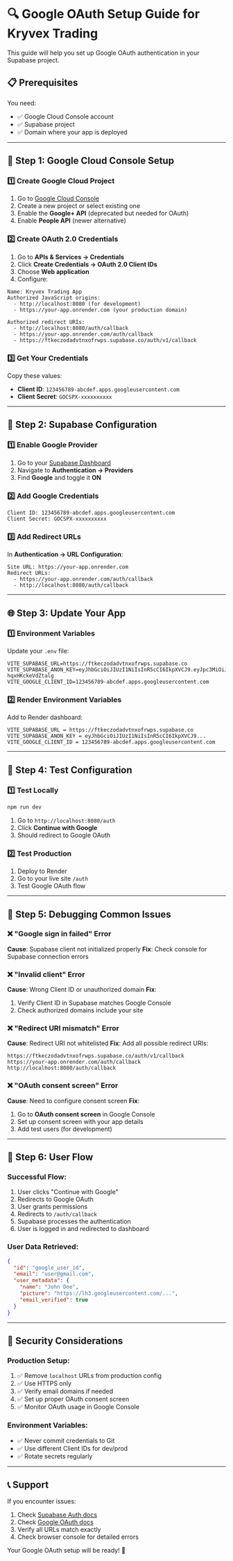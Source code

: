 # 🔍 Google OAuth Setup Guide for Kryvex Trading

This guide will help you set up Google OAuth authentication in your Supabase project.

## 📋 Prerequisites

You need:
- ✅ Google Cloud Console account
- ✅ Supabase project
- ✅ Domain where your app is deployed

---

## 🚀 Step 1: Google Cloud Console Setup

### **1️⃣ Create Google Cloud Project**
1. Go to [Google Cloud Console](https://console.cloud.google.com/)
2. Create a new project or select existing one
3. Enable the **Google+ API** (deprecated but needed for OAuth)
4. Enable **People API** (newer alternative)

### **2️⃣ Create OAuth 2.0 Credentials**
1. Go to **APIs & Services → Credentials**
2. Click **Create Credentials → OAuth 2.0 Client IDs**
3. Choose **Web application**
4. Configure:

```
Name: Kryvex Trading App
Authorized JavaScript origins:
  - http://localhost:8080 (for development)
  - https://your-app.onrender.com (your production domain)

Authorized redirect URIs:
  - http://localhost:8080/auth/callback
  - https://your-app.onrender.com/auth/callback
  - https://ftkeczodadvtnxofrwps.supabase.co/auth/v1/callback
```

### **3️⃣ Get Your Credentials**
Copy these values:
- **Client ID**: `123456789-abcdef.apps.googleusercontent.com`
- **Client Secret**: `GOCSPX-xxxxxxxxxx`

---

## 🔧 Step 2: Supabase Configuration

### **1️⃣ Enable Google Provider**
1. Go to your [Supabase Dashboard](https://supabase.com/dashboard)
2. Navigate to **Authentication → Providers**
3. Find **Google** and toggle it **ON**

### **2️⃣ Add Google Credentials**
```
Client ID: 123456789-abcdef.apps.googleusercontent.com
Client Secret: GOCSPX-xxxxxxxxxx
```

### **3️⃣ Add Redirect URLs**
In **Authentication → URL Configuration**:
```
Site URL: https://your-app.onrender.com
Redirect URLs:
  - https://your-app.onrender.com/auth/callback
  - http://localhost:8080/auth/callback
```

---

## 🌐 Step 3: Update Your App

### **1️⃣ Environment Variables**
Update your `.env` file:
```env
VITE_SUPABASE_URL=https://ftkeczodadvtnxofrwps.supabase.co
VITE_SUPABASE_ANON_KEY=eyJhbGciOiJIUzI1NiIsInR5cCI6IkpXVCJ9.eyJpc3MiOiJzdXBhYmFzZSIsInJlZiI6ImZ0a2Vjem9kYWR2dG54b2Zyd3BzIiwicm9sZSI6ImFub24iLCJpYXQiOjE3NTM4NjM5NTQsImV4cCI6MjA2OTQzOTk1NH0.rW4WIL5gGjvYIRhjTgbfGbPdF1E-hqxHKckeVdZtalg
VITE_GOOGLE_CLIENT_ID=123456789-abcdef.apps.googleusercontent.com
```

### **2️⃣ Render Environment Variables**
Add to Render dashboard:
```
VITE_SUPABASE_URL = https://ftkeczodadvtnxofrwps.supabase.co
VITE_SUPABASE_ANON_KEY = eyJhbGciOiJIUzI1NiIsInR5cCI6IkpXVCJ9...
VITE_GOOGLE_CLIENT_ID = 123456789-abcdef.apps.googleusercontent.com
```

---

## 🧪 Step 4: Test Configuration

### **1️⃣ Test Locally**
```bash
npm run dev
```
1. Go to `http://localhost:8080/auth`
2. Click **Continue with Google**
3. Should redirect to Google OAuth

### **2️⃣ Test Production**
1. Deploy to Render
2. Go to your live site `/auth`
3. Test Google OAuth flow

---

## 🔧 Step 5: Debugging Common Issues

### **❌ "Google sign in failed" Error**
**Cause**: Supabase client not initialized properly
**Fix**: Check console for Supabase connection errors

### **❌ "Invalid client" Error**
**Cause**: Wrong Client ID or unauthorized domain
**Fix**: 
1. Verify Client ID in Supabase matches Google Console
2. Check authorized domains include your site

### **❌ "Redirect URI mismatch" Error**
**Cause**: Redirect URI not whitelisted
**Fix**: Add all possible redirect URIs:
```
https://ftkeczodadvtnxofrwps.supabase.co/auth/v1/callback
https://your-app.onrender.com/auth/callback
http://localhost:8080/auth/callback
```

### **❌ "OAuth consent screen" Error**
**Cause**: Need to configure consent screen
**Fix**: 
1. Go to **OAuth consent screen** in Google Console
2. Set up consent screen with your app details
3. Add test users (for development)

---

## 📱 Step 6: User Flow

### **Successful Flow:**
1. User clicks "Continue with Google"
2. Redirects to Google OAuth
3. User grants permissions
4. Redirects to `/auth/callback`
5. Supabase processes the authentication
6. User is logged in and redirected to dashboard

### **User Data Retrieved:**
```json
{
  "id": "google_user_id",
  "email": "user@gmail.com",
  "user_metadata": {
    "name": "John Doe",
    "picture": "https://lh3.googleusercontent.com/...",
    "email_verified": true
  }
}
```

---

## 🔐 Security Considerations

### **Production Setup:**
1. ✅ Remove `localhost` URLs from production config
2. ✅ Use HTTPS only
3. ✅ Verify email domains if needed
4. ✅ Set up proper OAuth consent screen
5. ✅ Monitor OAuth usage in Google Console

### **Environment Variables:**
- ✅ Never commit credentials to Git
- ✅ Use different Client IDs for dev/prod
- ✅ Rotate secrets regularly

---

## 📞 Support

If you encounter issues:
1. Check [Supabase Auth docs](https://supabase.com/docs/guides/auth/social-login/auth-google)
2. Check [Google OAuth docs](https://developers.google.com/identity/protocols/oauth2)
3. Verify all URLs match exactly
4. Check browser console for detailed errors

Your Google OAuth setup will be ready! 🎉
